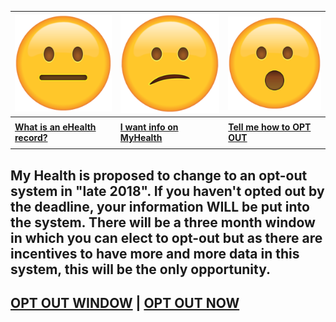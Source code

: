 | ![](neutral.png)| ![](confused.png) | ![](surprised.png) |
| --- | --- | --- |
|     |     |     |
| **[What is an eHealth record?](context)** | **[I want info on MyHealth](history)** | **[Tell me how to OPT OUT](landing)** |
|     |     |     |

## My Health is proposed to change to an opt-out system in "late 2018". If you haven't opted out by the deadline, your information WILL be put into the system. There will be a three month window in which you can elect to opt-out but as there are incentives to have more and more data in this system, this will be the only opportunity.

## [OPT OUT WINDOW](window) | [OPT OUT NOW](landing)
